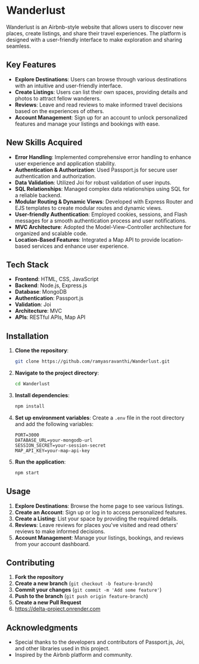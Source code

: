 

# Wanderlust

Wanderlust is an Airbnb-style website that allows users to discover new places, create listings, and share their travel experiences. The platform is designed with a user-friendly interface to make exploration and sharing seamless.

## Key Features

- **Explore Destinations**: Users can browse through various destinations with an intuitive and user-friendly interface.
- **Create Listings**: Users can list their own spaces, providing details and photos to attract fellow wanderers.
- **Reviews**: Leave and read reviews to make informed travel decisions based on the experiences of others.
- **Account Management**: Sign up for an account to unlock personalized features and manage your listings and bookings with ease.

## New Skills Acquired

- **Error Handling**: Implemented comprehensive error handling to enhance user experience and application stability.
- **Authentication & Authorization**: Used Passport.js for secure user authentication and authorization.
- **Data Validation**: Utilized Joi for robust validation of user inputs.
- **SQL Relationships**: Managed complex data relationships using SQL for a reliable backend.
- **Modular Routing & Dynamic Views**: Developed with Express Router and EJS templates to create modular routes and dynamic views.
- **User-friendly Authentication**: Employed cookies, sessions, and Flash messages for a smooth authentication process and user notifications.
- **MVC Architecture**: Adopted the Model-View-Controller architecture for organized and scalable code.
- **Location-Based Features**: Integrated a Map API to provide location-based services and enhance user experience.

## Tech Stack

- **Frontend**: HTML, CSS, JavaScript
- **Backend**: Node.js, Express.js
- **Database**: MongoDB
- **Authentication**: Passport.js
- **Validation**: Joi
- **Architecture**: MVC
- **APIs**: RESTful APIs, Map API

## Installation

1. **Clone the repository**:
    ```bash
    git clone https://github.com/ramyasravanthi/Wanderlust.git
    ```

2. **Navigate to the project directory**:
    ```bash
    cd Wanderlust
    ```

3. **Install dependencies**:
    ```bash
    npm install
    ```

4. **Set up environment variables**:
    Create a `.env` file in the root directory and add the following variables:
    ```
    PORT=3000
    DATABASE_URL=your-mongodb-url
    SESSION_SECRET=your-session-secret
    MAP_API_KEY=your-map-api-key
    ```

5. **Run the application**:
    ```bash
    npm start
    ```

## Usage

1. **Explore Destinations**: Browse the home page to see various listings.
2. **Create an Account**: Sign up or log in to access personalized features.
3. **Create a Listing**: List your space by providing the required details.
4. **Reviews**: Leave reviews for places you've visited and read others' reviews to make informed decisions.
5. **Account Management**: Manage your listings, bookings, and reviews from your account dashboard.

## Contributing

1. **Fork the repository**
2. **Create a new branch** (`git checkout -b feature-branch`)
3. **Commit your changes** (`git commit -m 'Add some feature'`)
4. **Push to the branch** (`git push origin feature-branch`)
5. **Create a new Pull Request**
6. https://delta-project.onrender.com


## Acknowledgments

- Special thanks to the developers and contributors of Passport.js, Joi, and other libraries used in this project.
- Inspired by the Airbnb platform and community.

